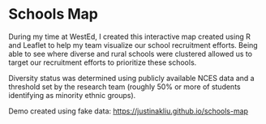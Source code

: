 # Schools Map
During my time at WestEd, I created this interactive map created using R and Leaflet to help my team visualize our school recruitment efforts. Being able to see where diverse and rural schools were clustered allowed us to target our recruitment efforts to prioritize these schools. 

Diversity status was determined using publicly available NCES data and a threshold set by the research team (roughly 50% or more of students identifying as minority ethnic groups). 

Demo created using fake data: https://justinakliu.github.io/schools-map 

